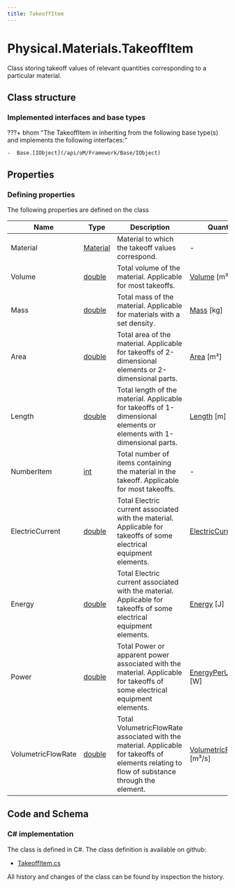 ```yaml
---
title: TakeoffItem
---
```


# Physical.Materials.TakeoffItem

Class storing takeoff values of relevant quantities corresponding to a particular material.

## Class structure

### Implemented interfaces and base types

???+ bhom "The TakeoffItem in inheriting from the following base type(s) and implements the following interfaces:"

    -  Base.[IObject](/api/oM/Framework/Base/IObject)


## Properties



### Defining properties

The following properties are defined on the class

| Name             | Type             | Description      | Quantity         |
|------------------|------------------|------------------|------------------|
| Material | [Material](/api/oM/Physical/Physical/Materials/Material) | Material to which the takeoff values correspond. | - |
| Volume | [double](https://learn.microsoft.com/en-us/dotnet/api/System.Double?view=netstandard-2.0) | Total volume of the material. Applicable for most takeoffs. | [Volume](/api/oM/Dimensional/Quantities/Attributes/Volume) [m³] |
| Mass | [double](https://learn.microsoft.com/en-us/dotnet/api/System.Double?view=netstandard-2.0) | Total mass of the material. Applicable for materials with a set density. | [Mass](/api/oM/Dimensional/Quantities/Attributes/Mass) [kg] |
| Area | [double](https://learn.microsoft.com/en-us/dotnet/api/System.Double?view=netstandard-2.0) | Total area of the material. Applicable for takeoffs of 2-dimensional elements or 2-dimensional parts. | [Area](/api/oM/Dimensional/Quantities/Attributes/Area) [m²] |
| Length | [double](https://learn.microsoft.com/en-us/dotnet/api/System.Double?view=netstandard-2.0) | Total length of the material. Applicable for takeoffs of 1-dimensional elements or elements with 1-dimensional parts. | [Length](/api/oM/Dimensional/Quantities/Attributes/Length) [m] |
| NumberItem | [int](https://learn.microsoft.com/en-us/dotnet/api/System.Int32?view=netstandard-2.0) | Total number of items containing the material in the takeoff. Applicable for most takeoffs. | - |
| ElectricCurrent | [double](https://learn.microsoft.com/en-us/dotnet/api/System.Double?view=netstandard-2.0) | Total Electric current associated with the material. Applicable for takeoffs of some electrical equipment elements. | [ElectricCurrent](/api/oM/Dimensional/Quantities/Attributes/ElectricCurrent) [A] |
| Energy | [double](https://learn.microsoft.com/en-us/dotnet/api/System.Double?view=netstandard-2.0) | Total Electric current associated with the material. Applicable for takeoffs of some electrical equipment elements. | [Energy](/api/oM/Dimensional/Quantities/Attributes/Energy) [J] |
| Power | [double](https://learn.microsoft.com/en-us/dotnet/api/System.Double?view=netstandard-2.0) | Total Power or apparent power associated with the material. Applicable for takeoffs of some electrical equipment elements. | [EnergyPerUnitTime](/api/oM/Dimensional/Quantities/Attributes/EnergyPerUnitTime) [W] |
| VolumetricFlowRate | [double](https://learn.microsoft.com/en-us/dotnet/api/System.Double?view=netstandard-2.0) | Total VolumetricFlowRate associated with the material. Applicable for takeoffs of elements relating to flow of substance through the element. | [VolumetricFlowRate](/api/oM/Dimensional/Quantities/Attributes/VolumetricFlowRate) [m³/s] |


## Code and Schema

### C# implementation

The class is defined in C#. The class definition is available on github:

- [TakeoffItem.cs](https://github.com/BHoM/BHoM/blob/develop/Physical_oM/Materials\TakeoffItem.cs)

All history and changes of the class can be found by inspection the history.
